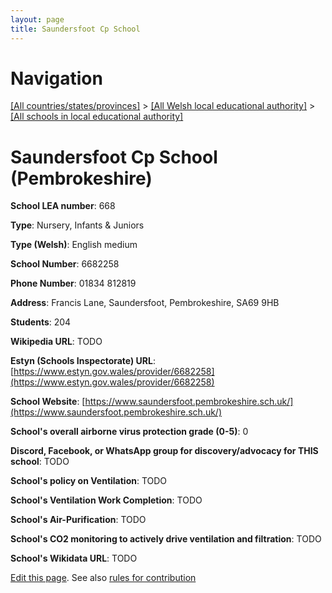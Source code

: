 ```yaml
---
layout: page
title: Saundersfoot Cp School
---
```

# Navigation

[[All countries/states/provinces]](../../..) > [[All Welsh local educational authority]](../..) > [[All schools in local educational authority]](..)

# Saundersfoot Cp School (Pembrokeshire)

**School LEA number**: 668

**Type**: Nursery, Infants & Juniors

**Type (Welsh)**: English medium

**School Number**: 6682258

**Phone Number**: 01834 812819

**Address**: Francis Lane, Saundersfoot, Pembrokeshire, SA69 9HB

**Students**: 204

**Wikipedia URL**: TODO

**Estyn (Schools Inspectorate) URL**: [https://www.estyn.gov.wales/provider/6682258](https://www.estyn.gov.wales/provider/6682258)

**School Website**: [https://www.saundersfoot.pembrokeshire.sch.uk/](https://www.saundersfoot.pembrokeshire.sch.uk/)

**School's overall airborne virus protection grade (0-5)**: 0

**Discord, Facebook, or WhatsApp group for discovery/advocacy for THIS school**: TODO

**School's policy on Ventilation**: TODO

**School's Ventilation Work Completion**: TODO

**School's Air-Purification**: TODO

**School's CO2 monitoring to actively drive ventilation and filtration**: TODO

**School's Wikidata URL**: TODO




[Edit this page](https://github.com/VentilationProject/Wales/edit/prif/./Pembrokeshire/Saundersfoot_Cp_School.md). See also [rules for contribution](../../../contribution-rules/)
